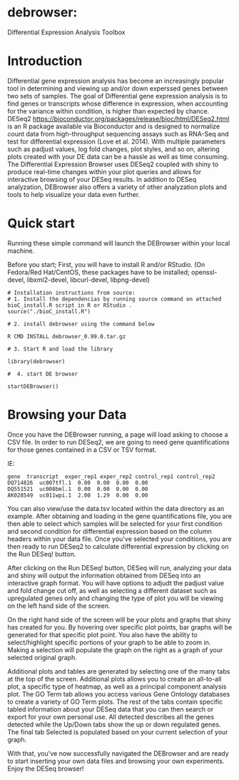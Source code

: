 # debrowser: 
Differential Expression Analysis Toolbox

# Introduction

Differential gene expression analysis has become an increasingly popular tool
in determining and viewing up and/or down experssed genes between two sets of
samples.  The goal of Differential gene expression analysis is to find genes
or transcripts whose difference in expression, when accounting for the
variance within condition, is higher than expected by chance.  DESeq2
<https://bioconductor.org/packages/release/bioc/html/DESeq2.html> is an R
package available via Bioconductor and is designed to normalize count data
from high-throughput sequencing assays such as RNA-Seq and test for
differential expression (Love et al. 2014).  With multiple parameters such as
padjust values, log fold changes, plot styles, and so on, altering plots
created with your DE data can be a hassle as well as time consuming.  The
Differential Expression Browser uses DESeq2 coupled with shiny to produce
real-time changes within your plot queries and allows for interactive browsing
of your DESeq results. In addition to DESeq analyzation, DEBrowser also offers
a variety of other analyzation plots and tools to help visualize your data
even further.

# Quick start

Running these simple command will launch the DEBrowser within your local
machine.

Before you start;
First, you will have to install R and/or RStudio.
(On Fedora/Red Hat/CentOS, these packages have to be installed;
openssl-devel, libxml2-devel, libcurl-devel, libpng-devel)

```
# Installation instructions from source:
# 1. Install the dependencias by running source command on attached bioC_install.R script in R or RStudio . 
source("./bioC_install.R")

# 2. install debrowser using the command below

R CMD INSTALL debrowser_0.99.0.tar.gz

# 3. Start R and load the library

library(debrowser)

#  4. start DE browser

startDEBrowser()
```

# Browsing your Data

Once you have the DEBrowser running, a page will load asking to choose a CSV
file.  In order to run DESeq2, we are going to need gene quantifications for
those genes contained in a CSV or TSV format.

IE:

```
gene  transcript  exper_rep1 exper_rep2 control_rep1 control_rep2
DQ714826  uc007tfl.1  0.00  0.00  0.00  0.00
DQ551521  uc008bml.1  0.00  0.00  0.00  0.00
AK028549  uc011wpi.1  2.00  1.29  0.00  0.00
```

You can also view/use the data.tsv located within the data directory as an
example.  After obtaining and loading in the gene quantifications file, you
are then able to select which samples will be selected for your first
condition and second condition for differential expression based on the column
headers within your data file. Once you've selected your conditions, you are
then ready to run DESeq2 to calculate differential expression by clicking on
the Run DESeq! button.

After clicking on the Run DESeq! button, DESeq will run, analyzing your data
and shiny will output the information obtained from DESeq into an interactive
graph format.  You will have options to adjudt the padjust value and fold
change cut off, as well as selecting a different dataset such as upregulated
genes only and changing the type of plot you will be viewing on the left hand
side of the screen.

On the right hand side of the screen will be your plots and graphs that shiny
has created for you.  By hovering over specific plot points, bar graphs will be
generated for that specific plot point.  You also have the ability to
select/highlight specific portions of your graph to be able to zoom in.  Making
a selection will populate the graph on the right as a graph of your selected
original graph.

Additional plots and tables are generated by selecting one of the many tabs at
the top of the screen.  Additional plots allows you to create an all-to-all
plot, a specific type of heatmap, as well as a principal component analysis
plot.  The GO Term tab allows you access various Gene Ontology databases to
create a variety of GO Term plots.  The rest of the tabs contain specific
tabled information about your DESeq data that you can then search or export
for your own personal use. All detected describes all the genes detected
while the Up/Down tabs show the up or down regulated genes.  The final tab
Selected is populated based on your current selection of your graph.

With that, you've now successfully navigated the DEBrowser and are ready to
start inserting your own data files and browsing your own experiments.  Enjoy
the DESeq browser!
